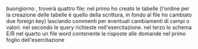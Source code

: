 buongiorno ,
troverà quattro file: nel primo ho creato le tabelle (l'ordine per la creazione delle tabelle è quello della scrittura, in fondo al file ho cambiato due foreign key) lasciando commenti per eventuali 
cambiamenti di campi o valori.
nel secondo le query richieste nell'esercitazione.
nel terzo lo schema E/R
nel quarto un file word contenente le risposte alle domande nel primo foglio dell'esercitazione
